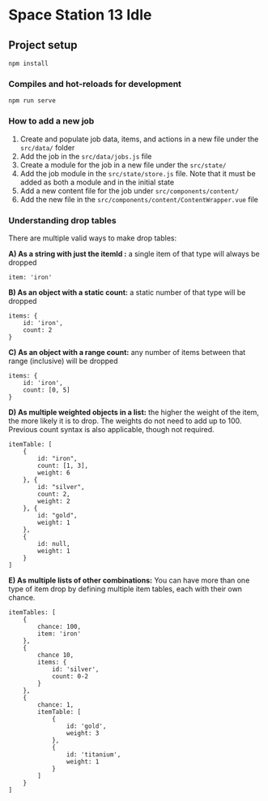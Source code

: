 # Space Station 13 Idle

## Project setup
```
npm install
```

### Compiles and hot-reloads for development
```
npm run serve
```

### How to add a new job
1. Create and populate job data, items, and actions in a new file under the `src/data/` folder
2. Add the job in the `src/data/jobs.js` file
3. Create a module for the job in a new file under the `src/state/`
4. Add the job module in the `src/state/store.js` file. Note that it must be added as both a module and in the initial state
5. Add a new content file for the job under `src/components/content/`
6. Add the new file in the `src/components/content/ContentWrapper.vue` file

### Understanding drop tables
There are multiple valid ways to make drop tables:

**A) As a string with just the itemId :** a single item of that type will always be dropped
```
item: 'iron'
```

**B) As an object with a static count:** a static number of that type will be dropped 
```
items: {
	id: 'iron',
	count: 2
}
```

**C) As an object with a range count:** any number of items between that range (inclusive) will be dropped
```
items: {
	id: 'iron',
	count: [0, 5]
}
```
**D) As multiple weighted objects in a list:** the higher the weight of the item, the more likely it is to drop. The weights do not need to add up to 100. Previous count syntax is also applicable, though not required. 
```
itemTable: [
	{
		id: "iron",
		count: [1, 3],
		weight: 6
	}, {
		id: "silver",
		count: 2,
		weight: 2
	}, {
		id: "gold",
		weight: 1
	},
	{
		id: null,
		weight: 1
	}
]
```

**E) As multiple lists of other combinations:** You can have more than one type of item drop by defining multiple item tables, each with their own chance.
```
itemTables: [
	{
		chance: 100,
		item: 'iron'
	},
	{
		chance 10,
		items: {
			id: 'silver',
			count: 0-2
		}
	},
	{
		chance: 1,
		itemTable: [
			{
				id: 'gold',
				weight: 3
			},
			{
				id: 'titanium',
				weight: 1
			}
		]
	}
]
```